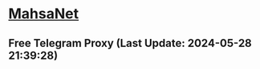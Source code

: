 
# [MahsaNet](https://t.me/mahsa_net)
## Free Telegram Proxy (Last Update: 2024-05-28 21:39:28)

    